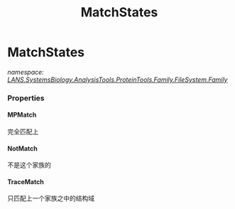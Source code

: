 ﻿---
title: MatchStates
---

# MatchStates
_namespace: [LANS.SystemsBiology.AnalysisTools.ProteinTools.Family.FileSystem.Family](N-LANS.SystemsBiology.AnalysisTools.ProteinTools.Family.FileSystem.Family.html)_






### Properties

#### MPMatch
完全匹配上
#### NotMatch
不是这个家族的
#### TraceMatch
只匹配上一个家族之中的结构域
